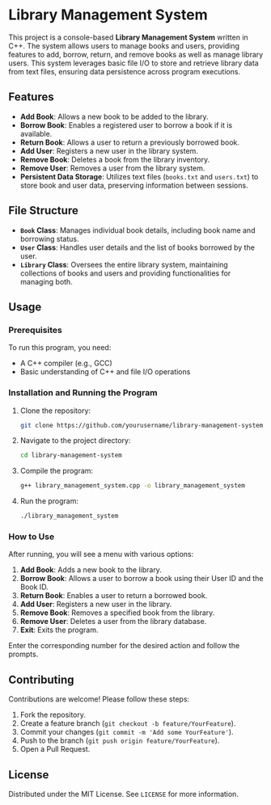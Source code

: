 # Library Management System

This project is a console-based **Library Management System** written in C++. The system allows users to manage books and users, providing features to add, borrow, return, and remove books as well as manage library users. This system leverages basic file I/O to store and retrieve library data from text files, ensuring data persistence across program executions.

## Features

- **Add Book**: Allows a new book to be added to the library.
- **Borrow Book**: Enables a registered user to borrow a book if it is available.
- **Return Book**: Allows a user to return a previously borrowed book.
- **Add User**: Registers a new user in the library system.
- **Remove Book**: Deletes a book from the library inventory.
- **Remove User**: Removes a user from the library system.
- **Persistent Data Storage**: Utilizes text files (`books.txt` and `users.txt`) to store book and user data, preserving information between sessions.

## File Structure

- **`Book` Class**: Manages individual book details, including book name and borrowing status.
- **`User` Class**: Handles user details and the list of books borrowed by the user.
- **`Library` Class**: Oversees the entire library system, maintaining collections of books and users and providing functionalities for managing both.

## Usage

### Prerequisites

To run this program, you need:
- A C++ compiler (e.g., GCC)
- Basic understanding of C++ and file I/O operations

### Installation and Running the Program

1. Clone the repository:

    ```bash
    git clone https://github.com/yourusername/library-management-system.git
    ```

2. Navigate to the project directory:

    ```bash
    cd library-management-system
    ```

3. Compile the program:

    ```bash
    g++ library_management_system.cpp -o library_management_system
    ```

4. Run the program:

    ```bash
    ./library_management_system
    ```

### How to Use

After running, you will see a menu with various options:

1. **Add Book**: Adds a new book to the library.
2. **Borrow Book**: Allows a user to borrow a book using their User ID and the Book ID.
3. **Return Book**: Enables a user to return a borrowed book.
4. **Add User**: Registers a new user in the library.
5. **Remove Book**: Removes a specified book from the library.
6. **Remove User**: Deletes a user from the library database.
7. **Exit**: Exits the program.

Enter the corresponding number for the desired action and follow the prompts.

## Contributing

Contributions are welcome! Please follow these steps:

1. Fork the repository.
2. Create a feature branch (`git checkout -b feature/YourFeature`).
3. Commit your changes (`git commit -m 'Add some YourFeature'`).
4. Push to the branch (`git push origin feature/YourFeature`).
5. Open a Pull Request.

## License

Distributed under the MIT License. See `LICENSE` for more information.
